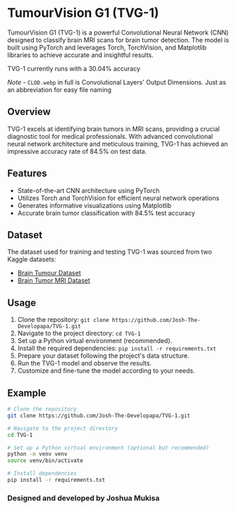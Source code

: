 # TumourVision G1 (TVG-1)

TumourVision G1 (TVG-1) is a powerful Convolutional Neural Network (CNN) designed to classify brain MRI scans for brain tumor detection. The model is built using PyTorch and leverages Torch, TorchVision, and Matplotlib libraries to achieve accurate and insightful results.

TVG-1 currently runs with a 30.04% accuracy

_Note_ - `CLOD.webp` in full is Convolutional Layers' Output Dimensions. Just as an abbreviation for easy file naming

## Overview

TVG-1 excels at identifying brain tumors in MRI scans, providing a crucial diagnostic tool for medical professionals. With advanced convolutional neural network architecture and meticulous training, TVG-1 has achieved an impressive accuracy rate of 84.5% on test data.

## Features

- State-of-the-art CNN architecture using PyTorch
- Utilizes Torch and TorchVision for efficient neural network operations
- Generates informative visualizations using Matplotlib
- Accurate brain tumor classification with 84.5% test accuracy

## Dataset

The dataset used for training and testing TVG-1 was sourced from two Kaggle datasets:

- [Brain Tumour Dataset](https://www.kaggle.com/datasets/niranjananehru/brain-tumour-dataset)
- [Brain Tumor MRI Dataset](https://www.kaggle.com/datasets/masoudnickparvar/brain-tumor-mri-dataset)

## Usage

1. Clone the repository: `git clone https://github.com/Josh-The-Developapa/TVG-1.git`
2. Navigate to the project directory: `cd TVG-1`
3. Set up a Python virtual environment (recommended).
4. Install the required dependencies: `pip install -r requirements.txt`
5. Prepare your dataset following the project's data structure.
6. Run the TVG-1 model and observe the results.
7. Customize and fine-tune the model according to your needs.

## Example

```bash
# Clone the repository
git clone https://github.com/Josh-The-Developapa/TVG-1.git

# Navigate to the project directory
cd TVG-1

# Set up a Python virtual environment (optional but recommended)
python -m venv venv
source venv/bin/activate

# Install dependencies
pip install -r requirements.txt
```

### Designed and developed by **Joshua Mukisa**

